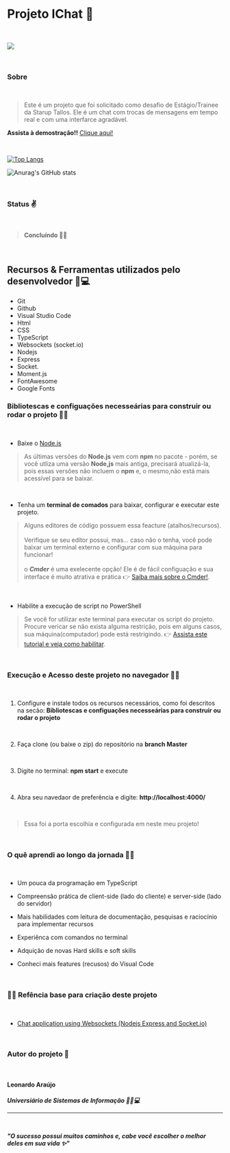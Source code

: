 <h1>Projeto IChat 💬 </h1>

<br>

![](https://i.imgur.com/gHgOqst.png)

<br>

### Sobre

<br>

> Este é um projeto que foi solicitado como desafio de Estágio/Trainee da Starup Tallos. Ele é um chat com trocas de mensagens em tempo real e com uma interfarce agradável. 

**Assista à demostração!!** [Clique aqui!](https://youtu.be/ut3OrgPMqC4)



<br>

[![Top Langs](https://github-readme-stats.vercel.app/api/top-langs/?username=anuraghazra&layout=compact)](https://github.com/araujoleonardo310/github-readme-stats)

![Anurag's GitHub stats](https://github-readme-stats.vercel.app/api?username=araujoleonardo&show_icons=true&theme=dracula)

<br>

### Status ✌️

<br>

> **Concluíndo 🚧❌**

<br>

## Recursos & Ferramentas utilizados pelo desenvolvedor 🐧💻


* Git<br>
* Github<br>
* Visual Studio Code<br>
* Html<br>
* CSS<br>
* TypeScript<br>
* Websockets (socket.io) 
* Nodejs<br>
* Express<br>
* Socket.<br>
* Moment.js<br>
* FontAwesome<br>
* Google Fonts

### Bibliotescas e configuações necesseárias para construir ou rodar o projeto 🙋‍♂️

<br>

- Baixe o [Node.js](https://nodejs.org/en/download/) 

> As últimas versões do **Node.js** vem com **npm** no pacote - porém, se você utliza uma versão **Node,js** mais antiga, precisará atualizá-la, pois essas versões não incluem o **npm** e, o mesmo,não está mais acessível para se baixar.

<br>

- Tenha um **terminal de comados** para baixar, configurar e executar este projeto. 

> Alguns editores de código possuem essa feacture (atalhos/recursos). <br><br>Verifique se seu editor possui, mas... caso não o tenha, você pode baixar um terminal externo e configurar com sua máquina para funcionar! <br><br> o ***Cmder*** é uma exelecente opção! Ele é de fácil configuação e sua interface é muito atrativa e prática 👉 [Saiba mais sobre o Cmder!](https://cmder.net/). 

<br>

- Habilite a execução de script no PowerShell 

> Se você for utilizar este terminal para executar os script do projeto. Procure vericar se não exista alguma restrição, pois em alguns casos, sua máquina(computador) pode está restrigindo. 👉 [Assista este tutorial e veja como habilitar](https://www.youtube.com/watch?v=J30n3lMyvbY&list=PL0v4Sy7duFNNrFOvNYzvBR2Zbz12GlCFQ&index=1). 

<br>

### **Execução** e **Acesso** deste projeto no navegador 🚀🌐

<br>

1. Configure e instale todos os recursos necessários, como foi descritos na secão: __Bibliotescas e configuações necesseárias para construir ou rodar o projeto__

<br>

2. Faça clone (ou baixe o zip) do repositório na **branch Master** 

<br>

3. Digite no terminal: **npm start** e execute 

<br>

4. Abra seu navedaor de preferência e digite: **http://localhost:4000/**

<br>

> Essa foi a porta escolhia e configurada em neste meu projeto!



<br>

### O quê aprendi ao longo da jornada 🧑‍💻

<br>


* Um pouca da programação em TypeScript 

* Compreensão prática de client-side (lado do cliente) e server-side (lado do servidor)


* Mais habilidades com leitura de documentação, pesquisas e raciocínio para implementar recursos

* Experiênca com comandos no terminal

* Adquição de novas Hard skills e soft skills

* Conheci mais features (recusos) do Visual Code

<br>

### 🐧🖖 Refência base para criação deste projeto

<br>

- [Chat application using Websockets (Nodejs Express and Socket.io)](https://youtube.com/playlist?list=PLdHg5T0SNpN09AlLBAYahKZUrAWsIL7No)

<br>

### Autor do projeto 👊

<br>

#### Leonardo Araújo <br>
***Universiário  de Sistemas de Informação 🧑‍🎓💻***
<hr>

<br>

***"O sucesso possui muitos caminhos e, cabe você escolher o melhor deles em sua vida ✨"*** 

